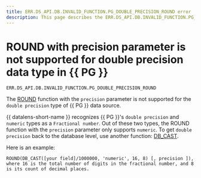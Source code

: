 ```yaml
---
title: ERR.DS_API.DB.INVALID_FUNCTION.PG_DOUBLE_PRECISION_ROUND error
description: This page describes the ERR.DS_API.DB.INVALID_FUNCTION.PG_DOUBLE_PRECISION_ROUND error.
---
```


# ROUND with precision parameter is not supported for double precision data type in {{ PG }}

`ERR.DS_API.DB.INVALID_FUNCTION.PG_DOUBLE_PRECISION_ROUND`

The [ROUND](../../../datalens/function-ref/ROUND.md) function with the `precision` parameter is not supported for the `double precision` type of {{ PG }} data source.

{{ datalens-short-name }} recognizes {{ PG }}'s `double precision` and `numeric` types as a `Fractional number`. Out of these two types, the ROUND function with the `precision` parameter only supports `numeric`. To get `double precision` back to the database level, use another function: [DB_CAST](../../../datalens/function-ref/DB_CAST.md).

Here is an example:

```
ROUND(DB_CAST([your field]/1000000, 'numeric', 16, 8) [, precision ]), where 16 is the total number of digits in the fractional number, and 8 is its count of decimal places.
```
